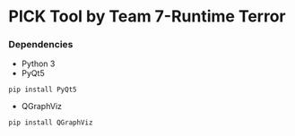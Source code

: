 # PICK Tool by Team 7-Runtime Terror


### Dependencies
- Python 3
- PyQt5
```
pip install PyQt5
```
- QGraphViz
```
pip install QGraphViz
```